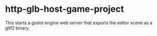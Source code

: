 # http-glb-host-game-project

This starts a godot engine web server that exports the editor scene as a gltf2 binary.
